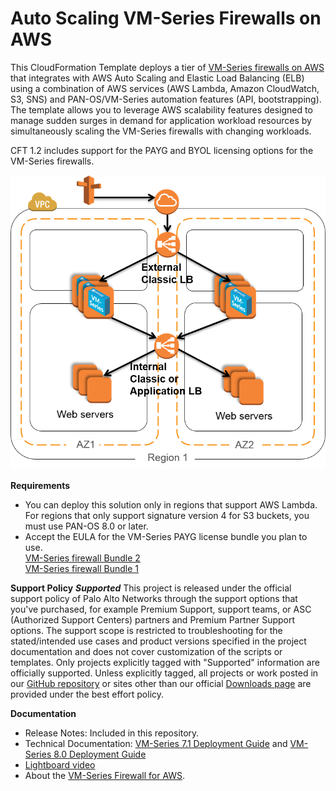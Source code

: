 # Auto Scaling VM-Series Firewalls on AWS  

This CloudFormation Template deploys a tier of [VM-Series firewalls on AWS](https://aws.amazon.com/marketplace/seller-profile?id=0ed48363-5064-4d47-b41b-a53f7c937314) that integrates with AWS Auto Scaling and Elastic Load Balancing (ELB) using a combination of AWS services (AWS Lambda, Amazon CloudWatch, S3, SNS) and PAN-OS/VM-Series automation features (API, bootstrapping). The template allows you to leverage AWS scalability features designed to manage sudden surges in demand for application workload resources by simultaneously scaling the VM-Series firewalls with changing workloads. 

CFT 1.2 includes  support for the PAYG and BYOL licensing options for the VM-Series firewalls.

![Alt text](/Version-1.2/cft_elb.png?raw=true "Topology for the Auto Scaling VM-Series Firewalls on AWS")
 
**Requirements**
* You can deploy this solution only in regions that support AWS Lambda. For regions that only support signature version 4 for S3  buckets, you must use PAN-OS 8.0 or later. 
* Accept the EULA for the VM-Series PAYG license bundle you plan to use.   
[VM-Series firewall Bundle 2](https://aws.amazon.com/marketplace/pp/B00PJ2V04O)  
[VM-Series firewall Bundle 1](https://aws.amazon.com/marketplace/pp/B00PJ2VDFA)

**Support Policy**
***Supported***
This project is released under the official support policy of Palo Alto Networks through the support options that you've purchased, for example Premium Support, support teams, or ASC (Authorized Support Centers) partners and Premium Partner Support options. The support scope is restricted to troubleshooting for the stated/intended use cases and product versions specified in the project documentation and does not cover customization of the scripts or templates. 
Only projects explicitly tagged with "Supported" information are officially supported. Unless explicitly tagged, all projects or work posted in our [GitHub repository](https://github.com/PaloAltoNetworks) or sites other than our official [Downloads page](https://support.paloaltonetworks.com/) are provided under the best effort policy.

**Documentation**
* Release Notes: Included in this repository.
* Technical Documentation: [VM-Series 7.1 Deployment Guide](https://www.paloaltonetworks.com/documentation/71/virtualization/virtualization/set-up-the-vm-series-firewall-in-aws/auto-scale-vm-series-firewalls-with-the-amazon-elb) and [VM-Series 8.0 Deployment Guide](https://www.paloaltonetworks.com/documentation/80/virtualization/virtualization/set-up-the-vm-series-firewall-on-aws/auto-scale-vm-series-firewalls-with-the-amazon-elb)
* [Lightboard video](https://www.youtube.com/watch?v=xiPZHzdNRmI&feature=youtu.be)
* About the [VM-Series Firewall for AWS](https://aws.paloaltonetworks.com).